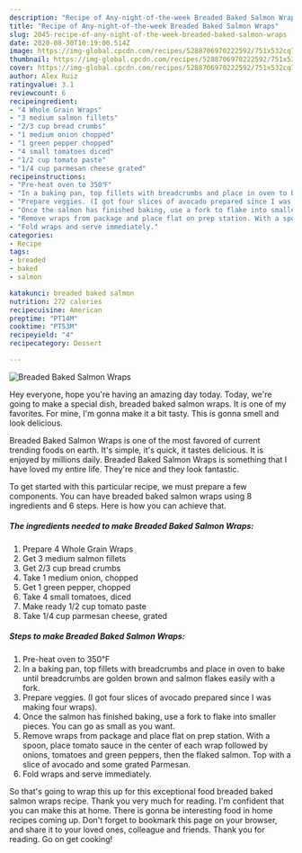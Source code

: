 ```yaml
---
description: "Recipe of Any-night-of-the-week Breaded Baked Salmon Wraps"
title: "Recipe of Any-night-of-the-week Breaded Baked Salmon Wraps"
slug: 2045-recipe-of-any-night-of-the-week-breaded-baked-salmon-wraps
date: 2020-08-30T10:19:00.514Z
image: https://img-global.cpcdn.com/recipes/5288706970222592/751x532cq70/breaded-baked-salmon-wraps-recipe-main-photo.jpg
thumbnail: https://img-global.cpcdn.com/recipes/5288706970222592/751x532cq70/breaded-baked-salmon-wraps-recipe-main-photo.jpg
cover: https://img-global.cpcdn.com/recipes/5288706970222592/751x532cq70/breaded-baked-salmon-wraps-recipe-main-photo.jpg
author: Alex Ruiz
ratingvalue: 3.1
reviewcount: 6
recipeingredient:
- "4 Whole Grain Wraps"
- "3 medium salmon fillets"
- "2/3 cup bread crumbs"
- "1 medium onion chopped"
- "1 green pepper chopped"
- "4 small tomatoes diced"
- "1/2 cup tomato paste"
- "1/4 cup parmesan cheese grated"
recipeinstructions:
- "Pre-heat oven to 350℉"
- "In a baking pan, top fillets with breadcrumbs and place in oven to bake until breadcrumbs are golden brown and salmon flakes easily with a fork."
- "Prepare veggies. (I got four slices of avocado prepared since I was making four wraps)."
- "Once the salmon has finished baking, use a fork to flake into smaller pieces. You can go as small as you want."
- "Remove wraps from package and place flat on prep station. With a spoon, place tomato sauce in the center of each wrap followed by onions, tomatoes and green peppers, then the flaked salmon. Top with a slice of avocado and some grated Parmesan."
- "Fold wraps and serve immediately."
categories:
- Recipe
tags:
- breaded
- baked
- salmon

katakunci: breaded baked salmon 
nutrition: 272 calories
recipecuisine: American
preptime: "PT14M"
cooktime: "PT53M"
recipeyield: "4"
recipecategory: Dessert

---
```



![Breaded Baked Salmon Wraps](https://img-global.cpcdn.com/recipes/5288706970222592/751x532cq70/breaded-baked-salmon-wraps-recipe-main-photo.jpg)

Hey everyone, hope you're having an amazing day today. Today, we're going to make a special dish, breaded baked salmon wraps. It is one of my favorites. For mine, I'm gonna make it a bit tasty. This is gonna smell and look delicious.



Breaded Baked Salmon Wraps is one of the most favored of current trending foods on earth. It's simple, it's quick, it tastes delicious. It is enjoyed by millions daily. Breaded Baked Salmon Wraps is something that I have loved my entire life. They're nice and they look fantastic.


To get started with this particular recipe, we must prepare a few components. You can have breaded baked salmon wraps using 8 ingredients and 6 steps. Here is how you can achieve that.

<!--inarticleads1-->

##### The ingredients needed to make Breaded Baked Salmon Wraps:

1. Prepare 4 Whole Grain Wraps
1. Get 3 medium salmon fillets
1. Get 2/3 cup bread crumbs
1. Take 1 medium onion, chopped
1. Get 1 green pepper, chopped
1. Take 4 small tomatoes, diced
1. Make ready 1/2 cup tomato paste
1. Take 1/4 cup parmesan cheese, grated




<!--inarticleads2-->

##### Steps to make Breaded Baked Salmon Wraps:

1. Pre-heat oven to 350℉
1. In a baking pan, top fillets with breadcrumbs and place in oven to bake until breadcrumbs are golden brown and salmon flakes easily with a fork.
1. Prepare veggies. (I got four slices of avocado prepared since I was making four wraps).
1. Once the salmon has finished baking, use a fork to flake into smaller pieces. You can go as small as you want.
1. Remove wraps from package and place flat on prep station. With a spoon, place tomato sauce in the center of each wrap followed by onions, tomatoes and green peppers, then the flaked salmon. Top with a slice of avocado and some grated Parmesan.
1. Fold wraps and serve immediately.




So that's going to wrap this up for this exceptional food breaded baked salmon wraps recipe. Thank you very much for reading. I'm confident that you can make this at home. There is gonna be interesting food in home recipes coming up. Don't forget to bookmark this page on your browser, and share it to your loved ones, colleague and friends. Thank you for reading. Go on get cooking!

